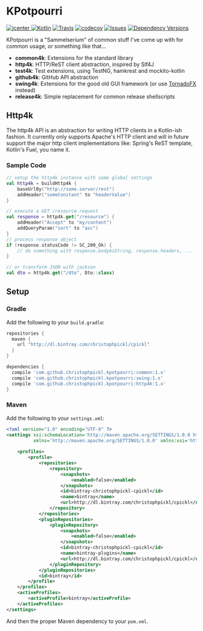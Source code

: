 # KPotpourri

[ ![jcenter](https://api.bintray.com/packages/christophpickl/cpickl/kpotpourri/images/download.svg) ](https://bintray.com/christophpickl/cpickl/kpotpourri/_latestVersion)
[![Kotlin](https://img.shields.io/badge/kotlin-1.1.1-blue.svg)](http://kotlinlang.org)
[![Travis](https://img.shields.io/travis/christophpickl/kpotpourri.svg)](https://travis-ci.org/christophpickl/kpotpourri)
[![codecov](https://codecov.io/gh/christophpickl/kpotpourri/branch/master/graph/badge.svg)](https://codecov.io/gh/christophpickl/kpotpourri)
[![Issues](https://img.shields.io/github/issues/christophpickl/kpotpourri.svg)](https://github.com/christophpickl/kpotpourri/issues?q=is%3Aopen)
[![Dependency Versions](https://www.versioneye.com/user/projects/58e51229d6c98d0041747763/badge.svg?style=flat)](https://www.versioneye.com/user/projects/58e51229d6c98d0041747763)

KPotpourri is a "Sammelserium" of common stuff I've come up with for common usage, or something like that...

* **common4k**: Extensions for the standard library
* **http4k**: HTTP/ReST client abstraction, inspired by Slf4J
* **test4k**: Test extensions, using TestNG, hamkrest and mockito-kotlin
* **github4k**: GitHub API abstraction
* **swing4k**: Extensions for the good old GUI framework (or use [TornadoFX](https://github.com/edvin/tornadofx) instead)
* **release4k**: Simple replacement for common release shellscripts

## Http4k

The http4k API is an abstraction for writing HTTP clients in a Kotlin-ish fashion.
It currently only supports Apache's HTTP client and will in future support the major http client 
implementations like: Spring's ReST template, Kotlin's Fuel, you name it.

### Sample Code

```kotlin
// setup the http4k instance with some global settings
val http4k = buildHttp4k { 
    baseUrlBy("http://some.server/rest")
    addHeader("someConstant" to "headerValue")
}

// execute a GET /resource request
val response = http4k.get("/resource") {
    addHeader("Accept" to "my/content")
    addQueryParam("sort" to "asc")
}
// process response object
if (response.statusCode != SC_200_Ok) {
    // do something with response.bodyAsString, response.headers, ...
}

// or transform JSON with jackson
val dto = http4k.get("/dto", Dto::class)
```

## Setup

### Gradle

Add the following to your `build.gradle`:

```groovy
repositories { 
  maven { 
    url "http://dl.bintray.com/christophpickl/cpickl" 
  }
}

dependencies {
  compile 'com.github.christophpickl.kpotpourri:common:1.x'
  compile 'com.github.christophpickl.kpotpourri:swing:1.x'
  compile 'com.github.christophpickl.kpotpourri:http4k:1.x'
}
```

### Maven

Add the following to your `settings.xml`:

```xml
<?xml version="1.0" encoding="UTF-8" ?>
<settings xsi:schemaLocation='http://maven.apache.org/SETTINGS/1.0.0 http://maven.apache.org/xsd/settings-1.0.0.xsd'
          xmlns='http://maven.apache.org/SETTINGS/1.0.0' xmlns:xsi='http://www.w3.org/2001/XMLSchema-instance'>
    
    <profiles>
        <profile>
            <repositories>
                <repository>
                    <snapshots>
                        <enabled>false</enabled>
                    </snapshots>
                    <id>bintray-christophpickl-cpickl</id>
                    <name>bintray</name>
                    <url>http://dl.bintray.com/christophpickl/cpickl</url>
                </repository>
            </repositories>
            <pluginRepositories>
                <pluginRepository>
                    <snapshots>
                        <enabled>false</enabled>
                    </snapshots>
                    <id>bintray-christophpickl-cpickl</id>
                    <name>bintray-plugins</name>
                    <url>http://dl.bintray.com/christophpickl/cpickl</url>
                </pluginRepository>
            </pluginRepositories>
            <id>bintray</id>
        </profile>
    </profiles>
    <activeProfiles>
        <activeProfile>bintray</activeProfile>
    </activeProfiles>
</settings>
```

And then the proper Maven dependency to your `pom.xml`.

